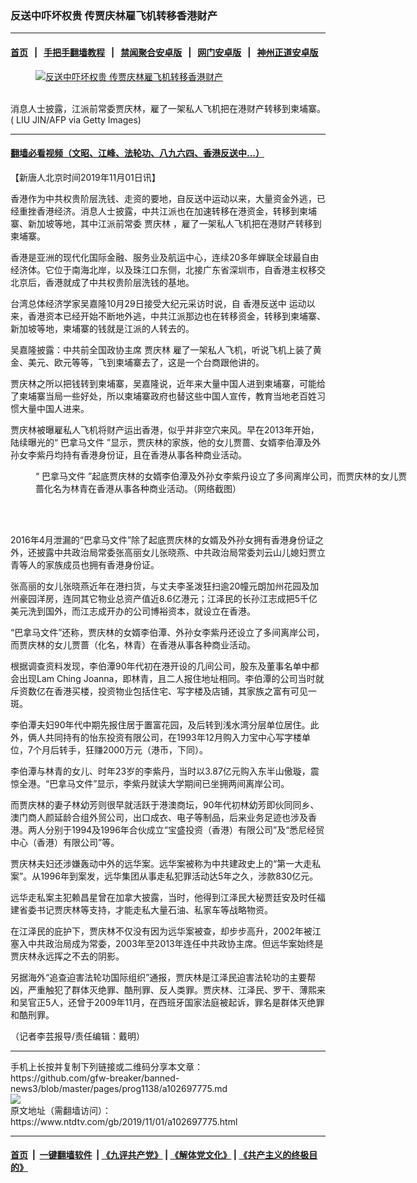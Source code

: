 ### 反送中吓坏权贵 传贾庆林雇飞机转移香港财产
------------------------

#### [首页](https://github.com/gfw-breaker/banned-news3/blob/master/README.md) &nbsp;&nbsp;|&nbsp;&nbsp; [手把手翻墙教程](https://github.com/gfw-breaker/guides/wiki) &nbsp;&nbsp;|&nbsp;&nbsp; [禁闻聚合安卓版](https://github.com/gfw-breaker/bn-android) &nbsp;&nbsp;|&nbsp;&nbsp; [网门安卓版](https://github.com/oGate2/oGate) &nbsp;&nbsp;|&nbsp;&nbsp; [神州正道安卓版](https://github.com/SzzdOgate/update) 



<div><div class="featured_image">
 <a href="https://i.ntdtv.com/assets/uploads/2019/11/GettyImages-140615143.jpg" target="_blank">
  <figure>
   <img alt="反送中吓坏权贵 传贾庆林雇飞机转移香港财产" src="https://i.ntdtv.com/assets/uploads/2019/11/GettyImages-140615143-800x450.jpg"/>
  </figure><br/>
 </a>
 <span class="caption">
  消息人士披露，江派前常委贾庆林，雇了一架私人飞机把在港财产转移到柬埔寨。( LIU JIN/AFP via Getty Images)
 </span>
</div>
</div><hr/>

#### [翻墙必看视频（文昭、江峰、法轮功、八九六四、香港反送中...）](https://github.com/gfw-breaker/banned-news3/blob/master/pages/links.md)

<div><div class="post_content" itemprop="articleBody">
 <p>
  【新唐人北京时间2019年11月01日讯】
 </p>
 <p>
 </p>
 <p>
  香港作为中共权贵阶层洗钱、走资的要地，自反送中运动以来，大量资金外逃，已经重挫香港经济。消息人士披露，中共江派也在加速转移在港资金，转移到柬埔寨、新加坡等地，其中江派前常委
  <ok href="https://www.ntdtv.com/gb/贾庆林.htm">
   贾庆林
  </ok>
  ，雇了一架私人飞机把在港财产转移到柬埔寨。
 </p>
 <p>
  香港是亚洲的现代化国际金融、服务业及航运中心，连续20多年蝉联全球最自由经济体。它位于南海北岸，以及珠江口东侧，北接广东省深圳市，自香港主权移交北京后，香港就成了中共权贵阶层洗钱的基地。
 </p>
 <p>
  台湾总体经济学家吴嘉隆10月29日接受大纪元采访时说，自
  <ok href="https://www.ntdtv.com/gb/prog422848.htm">
   香港反送中
  </ok>
  运动以来，香港资本已经开始不断地外逃，中共江派那边也在转移资金，转移到柬埔寨、新加坡等地，柬埔寨的钱就是江派的人转去的。
 </p>
 <p>
  吴嘉隆披露：中共前全国政协主席
  <ok href="https://www.ntdtv.com/gb/贾庆林.htm">
   贾庆林
  </ok>
  雇了一架私人飞机，听说飞机上装了黄金、美元、欧元等等，飞到柬埔寨去了，这是一个台商跟他讲的。
 </p>
 <p>
  贾庆林之所以把钱转到柬埔寨，吴嘉隆说，近年来大量中国人进到柬埔寨，可能给了柬埔寨当局一些好处，所以柬埔寨政府也替这些中国人宣传，教育当地老百姓习惯大量中国人进来。
 </p>
 <p>
  贾庆林被曝雇私人飞机将财产运出香港，似乎并非空穴来风。早在2013年开始，陆续曝光的“
  <ok href="https://www.ntdtv.com/gb/巴拿马文件.htm">
   巴拿马文件
  </ok>
  ”显示，贾庆林的家族，他的女儿贾蔷、女婿李伯潭及外孙女李紫丹均持有香港身份证，且在香港从事各种商业活动。
 </p>
 <figure class="wp-caption alignnone" id="attachment_102697782" style="width: 600px">
  <ok href="https://i.ntdtv.com/assets/uploads/2019/11/Screen-Shot-2016-05-04-at-8.29.09-AM-600x400.jpg">
   <img alt="" class="size-medium wp-image-102697782" src="https://i.ntdtv.com/assets/uploads/2019/11/Screen-Shot-2016-05-04-at-8.29.09-AM-600x400-600x400.jpg"/>
  </ok>
  <br/><figcaption class="wp-caption-text">
   “
   <ok href="https://www.ntdtv.com/gb/巴拿马文件.htm">
    巴拿马文件
   </ok>
   ”起底贾庆林的女婿李伯潭及外孙女李紫丹设立了多间离岸公司，而贾庆林的女儿贾蔷化名为林青在香港从事各种商业活动。（网络截图）
  </figcaption><br/>
 </figure><br/>
 <p>
  2016年4月泄漏的“巴拿马文件”除了起底贾庆林的女婿及外孙女拥有香港身份证之外，还披露中共政治局常委张高丽女儿张晓燕、中共政治局常委刘云山儿媳妇贾立青等人的家族成员也拥有香港身份证。
 </p>
 <p>
  张高丽的女儿张晓燕近年在港扫货，与丈夫李圣泼狂扫逾20幢元朗加州花园及加州豪园洋房，连同其它物业总资产值近8.6亿港元；江泽民的长孙江志成把5千亿美元洗到国外，而江志成开办的公司博裕资本，就设立在香港。
 </p>
 <p>
  “巴拿马文件”还称，贾庆林的女婿李伯潭、外孙女李紫丹还设立了多间离岸公司，而贾庆林的女儿贾蔷（化名，林青）在香港从事各种商业活动。
 </p>
 <p>
  根据调查资料发现，李伯潭90年代初在港开设的几间公司，股东及董事名单中都会出现Lam Ching Joanna，即林青，且二人报住地址相同。李伯潭的公司当时就斥资数亿在香港买楼，投资物业包括住宅、写字楼及店铺，其家族之富有可见一斑。
 </p>
 <p>
  李伯潭夫妇90年代中期先报住居于置富花园，及后转到浅水湾分层单位居住。此外，俩人共同持有的怡东投资有限公司，在1993年12月购入力宝中心写字楼单位，7个月后转手，狂赚2000万元（港币，下同）。
 </p>
 <p>
  李伯潭与林青的女儿、时年23岁的李紫丹，当时以3.87亿元购入东半山傲璇，震惊全港。“巴拿马文件”显示，李紫丹就读大学期间已坐拥两间离岸公司。
 </p>
 <p>
  而贾庆林的妻子林幼芳则很早就活跃于港澳商坛，90年代初林幼芳即伙同同乡、澳门商人颜延龄合组外贸公司，出口成衣、电子等制品，后来业务足迹也涉及香港。两人分别于1994及1996年合伙成立“宝盛投资（香港）有限公司”及“悉尼经贸中心（香港）有限公司”等。
 </p>
 <p>
  贾庆林夫妇还涉嫌轰动中外的远华案。远华案被称为中共建政史上的“第一大走私案”。从1996年到案发，远华集团从事走私犯罪活动达5年之久，涉款830亿元。
 </p>
 <p>
  远华走私案主犯赖昌星曾在加拿大披露，当时，他得到江泽民大秘贾廷安及时任福建省委书记贾庆林等支持，才能走私大量石油、私家车等战略物资。
 </p>
 <p>
  在江泽民的庇护下，贾庆林不仅没有因为远华案被查，却步步高升，2002年被江塞入中共政治局成为常委，2003年至2013年连任中共政协主席。但远华案始终是贾庆林永远挥之不去的阴影。
 </p>
 <p>
  另据海外“追查迫害法轮功国际组织”通报，贾庆林是江泽民迫害法轮功的主要帮凶，严重触犯了群体灭绝罪、酷刑罪、反人类罪。贾庆林、江泽民、罗干、薄熙来和吴官正5人，还曾于2009年11月，在西班牙国家法庭被起诉，罪名是群体灭绝罪和酷刑罪。
 </p>
 <p>
  （记者李芸报导/责任编辑：戴明）
 </p>
 <div class="single_ad">
 </div>
</div>
</div>
<hr/>
手机上长按并复制下列链接或二维码分享本文章：<br/>
https://github.com/gfw-breaker/banned-news3/blob/master/pages/prog1138/a102697775.md <br/>
<a href='https://github.com/gfw-breaker/banned-news3/blob/master/pages/prog1138/a102697775.md'><img src='https://github.com/gfw-breaker/banned-news3/blob/master/pages/prog1138/a102697775.md.png'/></a> <br/>
原文地址（需翻墙访问）：https://www.ntdtv.com/gb/2019/11/01/a102697775.html


------------------------
#### [首页](https://github.com/gfw-breaker/banned-news3/blob/master/README.md) &nbsp;|&nbsp; [一键翻墙软件](https://github.com/gfw-breaker/nogfw/blob/master/README.md) &nbsp;| [《九评共产党》](https://github.com/gfw-breaker/9ping.md/blob/master/README.md#九评之一评共产党是什么) | [《解体党文化》](https://github.com/gfw-breaker/jtdwh.md/blob/master/README.md) | [《共产主义的终极目的》](https://github.com/gfw-breaker/gczydzjmd.md/blob/master/README.md)


<img src='http://gfw-breaker.win/banned-news3/pages/prog1138/a102697775.md' width='0px' height='0px'/>